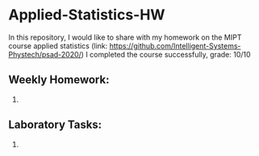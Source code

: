 # Applied-Statistics-HW
In this repository, I would like to share with my homework on the MIPT course applied statistics (link: https://github.com/Intelligent-Systems-Phystech/psad-2020/)
I completed the course successfully, grade: 10/10

## Weekly Homework:
1.
## Laboratory Tasks:
1. 
